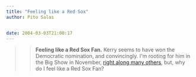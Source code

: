 ```yaml
---
title: "Feeling like a Red Sox"
author: Pito Salas


date: 2004-03-03T21:00:17
---
```



>>

>> **Feeling like a Red Sox Fan.** Kerry seems to have won the Democratic
nomination, and convincingly. I'm rooting for him in the Big Show in November,
[right along many
others](<http://www.hyperorg.com/blogger/mtarchive/002469.html>), but, why do
I feel like a Red Sox Fan?


